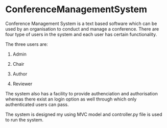 # ConferenceManagementSystem
Conference Management System is a text based software which can be used by an organisation to conduct and manage a conference. There are four type of users in the system and each user has certain functionality.

The three users are: 

1. Admin 

2. Chair

3. Author

4. Reviewer

The system also has a facility to provide authenciation and authorisation whereas there exist an login option as well through which only authenticated users can pass.

The system is designed my using MVC model and controller.py file is used to run the system.
